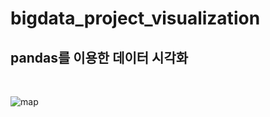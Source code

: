 # bigdata_project_visualization
<h2>pandas를 이용한 데이터 시각화</h2>
<br>

![map](https://github.com/HANYONUJUN/bigdata_project_visualization/assets/104452243/3ef31580-1655-4d55-a7b4-618a07aeef61)
